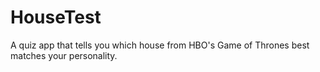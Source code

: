 # HouseTest

A quiz app that tells you which house from HBO's Game of Thrones best matches your personality. 
